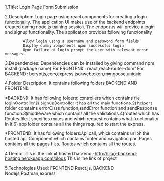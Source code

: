 1.Title: Login Page Form Submission

2.Description:  Login page using react components for creating a login functionality. The application UI makes use of the backend endpoints created during node.js training session. The endpoints will provide a login and signup functionality. The application provides following functionality

            Allow login using a username and password form fields
            Display dummy components upon successful login
            Upon failure of login prompt the user with relevant error messages.

3.Dependencies: Dependencies can be installed by giving command npm install (package name)
              For FRONTEND : react,react-router-dom"
              For BACKEND  :  bcryptjs,cors,express,jsonwebtoken,mongoose,uniquid
    

4.Folder Description: It contains following folders BACKEND AND FRONTEND. 

*BACKEND: It has following folders: controllers which contains file loginController.js signupController it has all the main functions.2) helpers folder conatains errorClass function,sendError function and sendResponse function.3)middleware which contains all the validations.4)routes which has Routes file it specifies routes and which request contains what functionality in it.6) app folder contains all the things required to start the express.

*FRONTEND: It has following folders:Api call, which contains url oh the hosted api. Component which contains footer and navigation part.Pages contains all the pages files. Routes which contains all the routes.


4.Demo: This is the link of hosted backend:-http://blog-backend-hosting.herokuapp.com/blogs
        This is the link of project 

5.Technologies Used: FRONTEND   React.js,
                     BACKEND   Nodejs,Postman,express